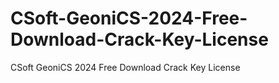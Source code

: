 # CSoft-GeoniCS-2024-Free-Download-Crack-Key-License
CSoft GeoniCS 2024 Free Download Crack Key License

